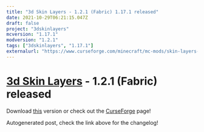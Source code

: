 ```yaml
---
title: "3d Skin Layers - 1.2.1 (Fabric) 1.17.1 released"
date: 2021-10-29T06:21:15.047Z
draft: false
project: "3dskinlayers"
mcversion: "1.17.1"
modversion: "1.2.1"
tags: ["3dskinlayers", "1.17.1"]
externalurl: "https://www.curseforge.com/minecraft/mc-mods/skin-layers-3d/files/3508072"
---
```

# [3d Skin Layers](/project/3dskinlayers) - 1.2.1 (Fabric) released
Download [this](https://www.curseforge.com/minecraft/mc-mods/skin-layers-3d/files/3508072) version or check out the [CurseForge](https://www.curseforge.com/minecraft/mc-mods/skin-layers-3d) page!

Autogenerated post, check the link above for the changelog!
